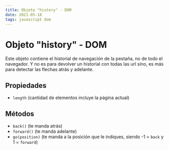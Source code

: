 ```yaml
---
title: Objeto "history" - DOM
date: 2021-05-18
tags: javascript dom
---
```


# Objeto "history" - DOM
Este objeto contiene el historial de navegación de la pestaña, no de todo el navegador. Y no es para devolver un historial con todas las url sino, es más para detectar las flechas atrás y adelante.

## Propiedades
- `length` (cantidad de elementos incluye la página actual)

## Métodos
- `back()` (te manda atrás)
- `forward()` (te manda adelante)
- `go(position)` (te manda a la posición que le indiques, siendo -1 = `back` y 1 = `forward`)